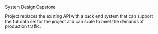 System Design Capstone 

Project replaces the existing API with a back end system that can support the full data set for the project and can scale to meet the demands of production traffic.
